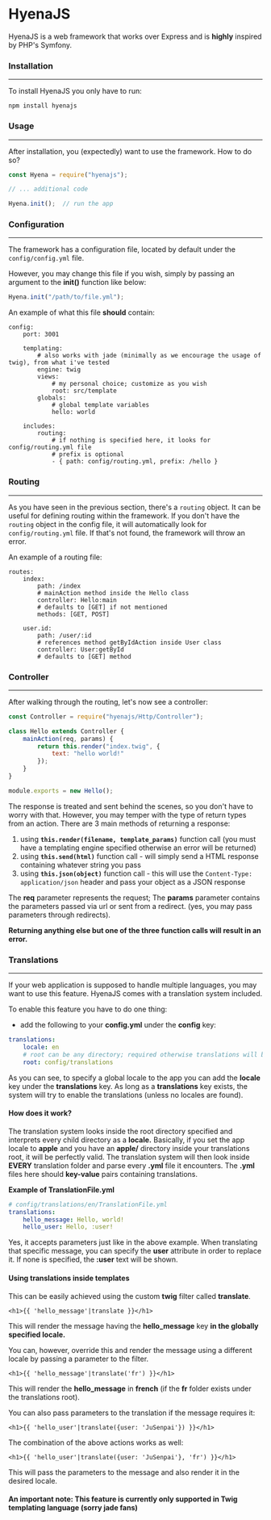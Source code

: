 # HyenaJS
HyenaJS is a web framework that works over Express and is **highly** inspired by PHP's Symfony.

### Installation
---
To install HyenaJS you only have to run:
```
npm install hyenajs
```

### Usage
---
After installation, you (expectedly) want to use the framework. How to do so?
```javascript
const Hyena = require("hyenajs");

// ... additional code 

Hyena.init();  // run the app
```


### Configuration
---
The framework has a configuration file, located by default under the `config/config.yml` file.

However, you may change this file if you wish, simply by passing an argument to the **init()** function like below:

```javascript
Hyena.init("/path/to/file.yml");
```

An example of what this file **should** contain:
```
config:
    port: 3001

    templating:
        # also works with jade (minimally as we encourage the usage of twig), from what i've tested
        engine: twig 		
        views:
            # my personal choice; customize as you wish
            root: src/template	
        globals:
            # global template variables
            hello: world	

    includes:
        routing: 
            # if nothing is specified here, it looks for config/routing.yml file
            # prefix is optional
            - { path: config/routing.yml, prefix: /hello }	
```

### Routing
---
As you have seen in the previous section, there's a `routing` object. It can be useful for defining routing within the framework. If you don't have the `routing` object in the config file, it will automatically look for `config/routing.yml` file. If that's not found, the framework will throw an error.

An example of a routing file:

```
routes:
    index:
        path: /index
        # mainAction method inside the Hello class
        controller: Hello:main
        # defaults to [GET] if not mentioned
        methods: [GET, POST]	
	
	user.id:
		path: /user/:id
		# references method getByIdAction inside User class
		controller: User:getById
		# defaults to [GET] method
```


### Controller
---
After walking through the routing, let's now see a controller:

```javascript
const Controller = require("hyenajs/Http/Controller");

class Hello extends Controller {
    mainAction(req, params) {
        return this.render("index.twig", {
            text: "hello world!"
        });
    }
}

module.exports = new Hello();
```

The response is treated and sent behind the scenes, so you don't have to worry with that. However, you may temper with the type of return types from an action. There are 3 main methods of returning a response:

1. using **`this.render(filename, template_params)`** function call (you must have a templating engine specified otherwise an error will be returned)
2. using **`this.send(html)`** function call - will simply send a HTML response containing whatever string you pass
3. using **`this.json(object)`** function call - this will use the `Content-Type: application/json` header and pass your object as a JSON response

The **req** parameter represents the request;
The **params** parameter contains the parameters passed via url or sent from a redirect. (yes, you may pass parameters through redirects).

**Returning anything else but one of the three function calls will result in an error.**


### Translations
---

If your web application is supposed to handle multiple languages, you may want to use this feature. HyenaJS comes with a translation system included.

To enable this feature you have to do one thing:
* add the following to your **config.yml** under the **config** key:
	
```yaml
translations:
	locale: en
	# root can be any directory; required otherwise translations will be disabled
	root: config/translations
```

As you can see, to specify a global locale to the app you can add the **locale** key under the **translations** key.
As long as a **translations** key exists, the system will try to enable the translations (unless no locales are found).

#### How does it work?
The translation system looks inside the root directory specified and interprets every child directory as a **locale.** Basically, if you set the app locale to **apple** and you have an **apple/** directory inside your translations root, it will be perfectly valid.
The translation system will then look inside **EVERY** translation folder and parse every **.yml** file it encounters. The **.yml** files here should **key-value** pairs containing translations.

**Example of TranslationFile.yml**

```yaml
# config/translations/en/TranslationFile.yml
translations:
	hello_message: Hello, world!
	hello_user: Hello, :user!
```

Yes, it accepts parameters just like in the above example. When translating that specific message, you can specify the **user** attribute in order to replace it. If none is specified, the **:user** text will be shown.

#### Using translations inside templates
This can be easily achieved using the custom **twig** filter called **translate**.

```twig
<h1>{{ 'hello_message'|translate }}</h1>
```

This will render the message having the **hello_message** key **in the globally specified locale.**

You can, however, override this and render the message using a different locale by passing a parameter to the filter.
```twig
<h1>{{ 'hello_message'|translate('fr') }}</h1>
```

This will render the **hello_message** in **french** (if the **fr** folder exists under the translations root).

You can also pass parameters to the translation if the message requires it:

```twig
<h1>{{ 'hello_user'|translate({user: 'JuSenpai'}) }}</h1>
```

The combination of the above actions works as well:
```twig
<h1>{{ 'hello_user'|translate({user: 'JuSenpai'}, 'fr') }}</h1>
```

This will pass the parameters to the message and also render it in the desired locale.

#### An important note: This feature is currently only supported in Twig templating language (sorry jade fans)
















